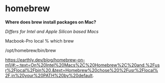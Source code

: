 # homebrew
**Where does brew install packages on Mac?** 

_Differs for Intel and Apple Silicon based Macs_

Macbook-Pro local % which brew

/opt/homebrew/bin/brew

https://earthly.dev/blog/homebrew-on-m1/#:~:text=On%20Intel%20Macs%2C%20Homebrew%2C%20and,%2Fusr%2Flocal%2Fbin%20.&text=Homebrew%20chose%20%2Fusr%2Flocal%2F,in%20your%20PATH%20by%20default.


